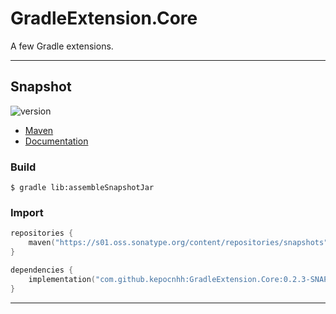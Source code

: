 # GradleExtension.Core
A few Gradle extensions.

---

## Snapshot

![version](https://img.shields.io/static/v1?label=version&message=0.2.3-SNAPSHOT&labelColor=212121&color=2962ff&style=flat)

- [Maven](https://s01.oss.sonatype.org/content/repositories/snapshots/com/github/kepocnhh/GradleExtension.Core/0.2.3-SNAPSHOT)
- [Documentation](https://StanleyProjects.github.io/GradleExtension.Core/doc/0.2.3-SNAPSHOT)

### Build
```
$ gradle lib:assembleSnapshotJar
```

### Import
```kotlin
repositories {
    maven("https://s01.oss.sonatype.org/content/repositories/snapshots")
}

dependencies {
    implementation("com.github.kepocnhh:GradleExtension.Core:0.2.3-SNAPSHOT")
}
```

---

